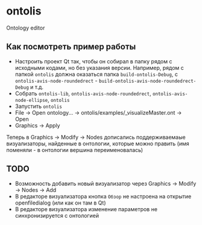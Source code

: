 ontolis
=======

Ontology editor

Как посмотреть пример работы
-------------------------
* Настроить проект Qt так, чтобы он собирал в папку рядом с исходными кодами, но без указания версии. Например, рядом с папкой `ontolis` должна оказаться папка `build-ontolis-Debug`, с `ontolis-avis-node-roundedrect` - `build-ontolis-avis-node-roundedrect-Debug` и т.д.
* Собрать `ontolis-lib`, `ontolis-avis-node-roundedrect`, `ontolis-avis-node-ellipse`, `ontolis`
* Запустить `ontolis`
* File -> Open ontology... -> ontolis/examples/_visualizeMaster.ont -> Open
* Graphics -> Apply

Теперь в Graphics -> Modify -> Nodes дописались поддерживаемаые визуализаторы, найденные в онтологии, которые можно править (имя поменяли - в онтологии вершина переименовалась)

TODO
-------------------------
* Возможность добавить новый визуализатор через Graphics -> Modify -> Nodes -> Add
* В редакторе визуализатора кнопка `Обзор` не настроена на открытие openfiledialog (или как он там в Qt)
* В редакторе визуализатора изменение параметров не синхронизируется с онтологией